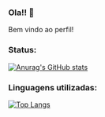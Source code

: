 ### Ola!! 👋

Bem vindo ao perfil!

### Status:

[![Anurag's GitHub stats](https://github-readme-stats.vercel.app/api?username=JeanTozzo)](https://github.com/anuraghazra/github-readme-stats)

### Linguagens utilizadas:

[![Top Langs](https://github-readme-stats.vercel.app/api/top-langs/?username=JeanTozzo)](https://github.com/anuraghazra/github-readme-stats)
